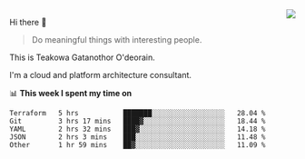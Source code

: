<img align="right" src="https://github-readme-stats.vercel.app/api?username=Teakowa&show_icons=true&icon_color=2f80ed&text_color=718096&bg_color=ffffff&hide_title=true" />

Hi there 👋

> Do meaningful things with interesting people.

This is Teakowa Gatanothor O'deorain.

I'm a cloud and platform architecture consultant.

📊 **This week I spent my time on**
<!--START_SECTION:waka-->
```text
Terraform   5 hrs           ███████░░░░░░░░░░░░░░░░░░   28.04 % 
Git         3 hrs 17 mins   ████▓░░░░░░░░░░░░░░░░░░░░   18.44 % 
YAML        2 hrs 32 mins   ███▓░░░░░░░░░░░░░░░░░░░░░   14.18 % 
JSON        2 hrs 3 mins    ███░░░░░░░░░░░░░░░░░░░░░░   11.48 % 
Other       1 hr 59 mins    ██▓░░░░░░░░░░░░░░░░░░░░░░   11.09 % 
```
<!--END_SECTION:waka-->
